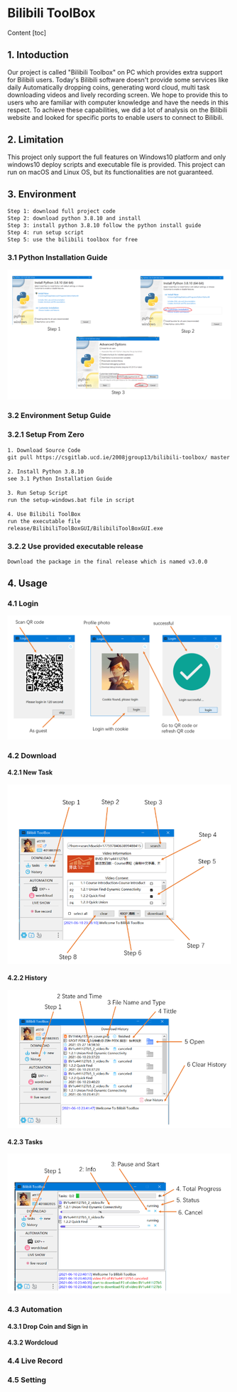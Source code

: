 # Bilibili ToolBox

Content
[toc]

## 1. Intoduction
Our project is called "Bilibili Toolbox" on PC which provides extra support for Bilibili users. Today's Bilibili software doesn't provide some services like daily Automatically dropping coins, generating word cloud, multi task downloading videos and lively recording screen. We hope to provide this to users who are familiar with computer knowledge and have the needs in this respect. To achieve these capabilities, we did a lot of analysis on the Bilibili website and looked for specific ports to enable users to connect to Bilibili. 

## 2. Limitation

This project only support the full features on Windows10 platform and only windows10 deploy scripts and executable file is provided. This project can run on macOS and Linux OS, but its functionalities are not guaranteed. 

## 3. Environment 

```
Step 1: download full project code
Step 2: download python 3.8.10 and install
Step 3: install python 3.8.10 follow the python install guide
Step 4: run setup script
Step 5: use the bilibili toolbox for free
```

### 3.1 Python Installation Guide

![Python](./pic/python.png)

### 3.2 Environment Setup Guide

### 3.2.1 Setup From Zero

```
1. Download Source Code 
git pull https://csgitlab.ucd.ie/2008jgroup13/bilibili-toolbox/ master

2. Install Python 3.8.10
see 3.1 Python Installation Guide

3. Run Setup Script
run the setup-windows.bat file in script

4. Use Bilibili ToolBox
run the executable file release/BilibiliToolBoxGUI/BilibiliToolBoxGUI.exe
```

### 3.2.2 Use provided executable release 

```
Download the package in the final release which is named v3.0.0
```

## 4. Usage

### 4.1 Login

![login](./pic/login.png)

### 4.2 Download

#### 4.2.1 New Task

![new task](./pic/download_1.png)

#### 4.2.2 History

![history](./pic/download_3.png)

#### 4.2.3 Tasks

![tasks](./pic/download_2.png)

### 4.3 Automation

#### 4.3.1 Drop Coin and Sign in

#### 4.3.2 Wordcloud

### 4.4 Live Record

### 4.5 Setting